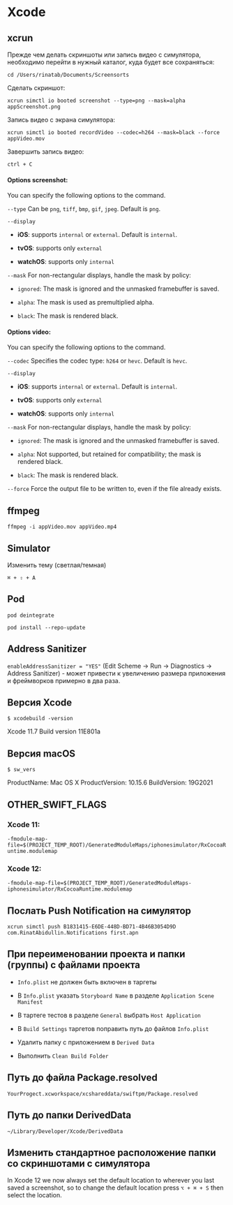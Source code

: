 # Xcode

## xcrun

Прежде чем делать скриншоты или запись видео с симулятора, необходимо перейти в нужный каталог, куда будет все сохраняться:

`cd /Users/rinatab/Documents/Screensorts`

Сделать скриншот:

`xcrun simctl io booted screenshot --type=png --mask=alpha appScreenshot.png`

Запись видео с экрана симулятора:

`xcrun simctl io booted recordVideo --codec=h264 --mask=black --force appVideo.mov`

Завершить запись видео:

`ctrl + C`

#### Options screenshot:

You can specify the following options to the command.

`--type` Can be `png`, `tiff`, `bmp`, `gif`, `jpeg`. Default is `png`.

`--display`

* **iOS**: supports `internal` or `external`. Default is `internal`.

* **tvOS**: supports only `external`

* **watchOS**: supports only `internal`

`--mask` For non-rectangular displays, handle the mask by policy:

* `ignored`: The mask is ignored and the unmasked framebuffer is saved.

* `alpha`: The mask is used as premultiplied alpha.

* `black`: The mask is rendered black.

#### Options video:

You can specify the following options to the command.

`--codec` Specifies the codec type: `h264` or `hevc`. Default is `hevc`.

`--display`

* **iOS**: supports `internal` or `external`. Default is `internal`.

* **tvOS**: supports only `external`

* **watchOS**: supports only `internal`

`--mask` For non-rectangular displays, handle the mask by policy:

* `ignored`: The mask is ignored and the unmasked framebuffer is saved.

* `alpha`: Not supported, but retained for compatibility; the mask is rendered black.

* `black`: The mask is rendered black.

`--force` Force the output file to be written to, even if the file already exists.

## ffmpeg

`ffmpeg -i appVideo.mov appVideo.mp4`

## Simulator

Изменить тему (светлая/темная)

`⌘ + ⇧ + A`

## Pod

`pod deintegrate`

`pod install --repo-update`

## Address Sanitizer

`enableAddressSanitizer = "YES"` (Edit Scheme -> Run -> Diagnostics -> Address Sanitizer) - может привести к увеличению размера приложения и фреймворков примерно в два раза.

## Версия Xcode

`$ xcodebuild -version`

Xcode 11.7
Build version 11E801a

## Версия macOS

`$ sw_vers`

ProductName:	Mac OS X
ProductVersion:	10.15.6
BuildVersion:	19G2021

## OTHER_SWIFT_FLAGS

### Xcode 11:

`-fmodule-map-file=$(PROJECT_TEMP_ROOT)/GeneratedModuleMaps/iphonesimulator/RxCocoaRuntime.modulemap`

### Xcode 12:

`-fmodule-map-file=$(PROJECT_TEMP_ROOT)/GeneratedModuleMaps-iphonesimulator/RxCocoaRuntime.modulemap`

## Послать Push Notification на симулятор

`xcrun simctl push B1831415-E6DE-448D-BD71-4B46B3054D9D com.RinatAbidullin.Notifications first.apn`

## При переименовании проекта и папки (группы) с файлами проекта

* `Info.plist` не должен быть включен в таргеты 

* В `Info.plist` указать `Storyboard Name` в разделе `Application Scene Manifest`

* В тартеге тестов в разделе `General` выбрать `Host Application`

* В `Build Settings` таргетов поправить путь до файлов `Info.plist`

* Удалить папку с приложением в `Derived Data`

* Выполнить `Clean Build Folder`

## Путь до файла Package.resolved

`YourProgect.xcworkspace/xcshareddata/swiftpm/Package.resolved`

## Путь до папки DerivedData

`~/Library/Developer/Xcode/DerivedData`

## Изменить стандартное расположение папки со скриншотами с симулятора

In Xcode 12 we now always set the default location to wherever you last saved a screenshot, so to change the default location press `⌥ + ⌘ + S` then select the location.